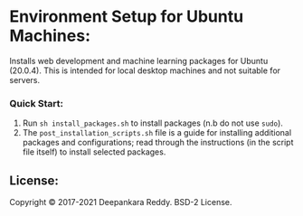 # Environment Setup for Ubuntu Machines:

Installs web development and machine learning packages for Ubuntu (20.0.4).
This is intended for local desktop machines and not suitable for servers.

### Quick Start:
1. Run `sh install_packages.sh` to install packages (n.b do not use `sudo`).
2. The `post_installation_scripts.sh` file is a guide for installing additional packages and configurations; read through the instructions (in the script file itself) to install selected packages.

## License:
Copyright © 2017-2021 Deepankara Reddy. BSD-2 License.
